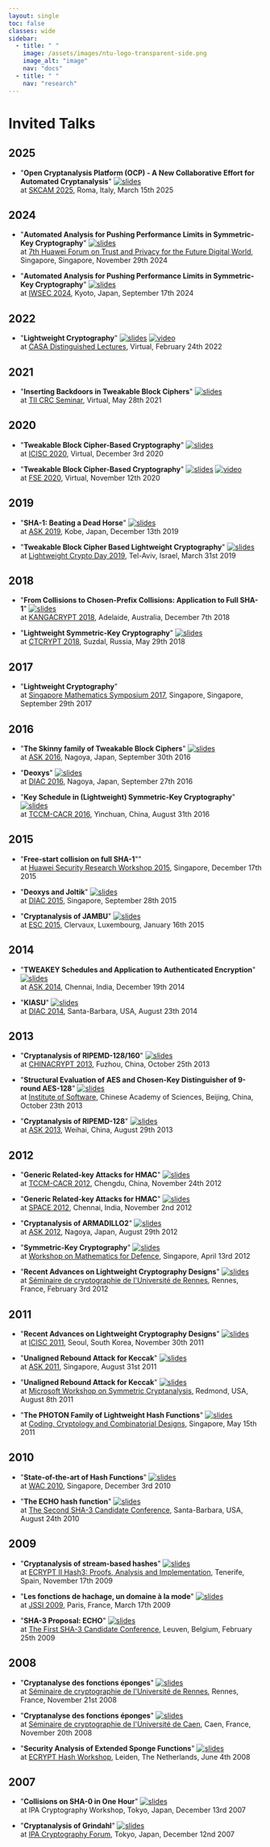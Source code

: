 ```yaml
---
layout: single
toc: false
classes: wide
sidebar:
  - title: " "
    image: /assets/images/ntu-logo-transparent-side.png
    image_alt: "image"
    nav: "docs"
  - title: " "
    nav: "research"
---
```



# Invited Talks

## 2025

- "**Open Cryptanalysis Platform (OCP) - A New Collaborative Effort for Automated Cryptanalysis**"    [![](https://thomaspeyrin.github.io/web/assets/images/pres_icon_small.png "slides")](https://thomaspeyrin.github.io/web/assets/docs/invited/SKCAM2025_slides.pdf)  
at [SKCAM 2025](https://skcamworkshop.github.io/skcam2025/), Roma, Italy, March 15th 2025   

## 2024

- "**Automated Analysis for Pushing Performance Limits in Symmetric-Key Cryptography**"    [![](https://thomaspeyrin.github.io/web/assets/images/pres_icon_small.png "slides")](https://thomaspeyrin.github.io/web/assets/docs/invited/HUAWEI2024_slides.pdf)  
at [7th Huawei Forum on Trust and Privacy for the Future Digital World](https://lu.ma/t6lc8cxd), Singapore, Singapore, November 29th 2024

- "**Automated Analysis for Pushing Performance Limits in Symmetric-Key Cryptography**"    [![](https://thomaspeyrin.github.io/web/assets/images/pres_icon_small.png "slides")](https://thomaspeyrin.github.io/web/assets/docs/invited/IWSEC2024_slides.pdf)   
at [IWSEC 2024](https://www.iwsec.org/2023/), Kyoto, Japan, September 17th 2024

## 2022

- "**Lightweight Cryptography**"  [![](https://thomaspeyrin.github.io/web/assets/images/pres_icon_small.png "slides")](https://thomaspeyrin.github.io/web/assets/docs/invited/CASA2022_slides.pdf)  [![](https://thomaspeyrin.github.io/web/assets/images/video_icon_small.png "video")](https://www.youtube.com/watch?v=unjE_asapYk)   
at [CASA Distinguished Lectures](https://casa.rub.de/news/casa-distinguished-lectures), Virtual, February 24th 2022

## 2021

- "**Inserting Backdoors in Tweakable Block Ciphers**"  [![](https://thomaspeyrin.github.io/web/assets/images/pres_icon_small.png "slides")](https://thomaspeyrin.github.io/web/assets/docs/invited/TII_CRC_21_slides.pdf)  
at [TII CRC Seminar](https://cryptography.tii.ae/news/crc-seminar-series-thomas-peyrin), Virtual, May 28th 2021

## 2020

- "**Tweakable Block Cipher-Based Cryptography**"  [![](https://thomaspeyrin.github.io/web/assets/images/pres_icon_small.png "slides")](https://thomaspeyrin.github.io/web/assets/docs/invited/ICISC2020_slides.pdf)  
at [ICISC 2020](http://www.icisc.org/), Virtual, December 3rd 2020

- "**Tweakable Block Cipher-Based Cryptography**"  [![](https://thomaspeyrin.github.io/web/assets/images/pres_icon_small.png "slides")](https://thomaspeyrin.github.io/web/assets/docs/invited/FSE2020_slides.pdf) [![](https://thomaspeyrin.github.io/web/assets/images/video_icon_small.png "video")](https://www.youtube.com/watch?v=dj-vVyG75no)   
at [FSE 2020](https://fse.iacr.org/2020/), Virtual, November 12th 2020

## 2019

- "**SHA-1: Beating a Dead Horse**"  [![](https://thomaspeyrin.github.io/web/assets/images/pres_icon_small.png "slides")](https://thomaspeyrin.github.io/web/assets/docs/invited/ASK2019_slides.pdf)  
at [ASK 2019](https://askworkshop.github.io/ask2019/), Kobe, Japan, December 13th 2019

- "**Tweakable Block Cipher Based Lightweight Cryptography**"  [![](https://thomaspeyrin.github.io/web/assets/images/pres_icon_small.png "slides")](https://thomaspeyrin.github.io/web/assets/docs/invited/LCD2019_slides.pdf)  
at [Lightweight Crypto Day 2019](http://www.cs.haifa.ac.il/~orrd/LWD/), Tel-Aviv, Israel, March 31st 2019


## 2018

- "**From Collisions to Chosen-Prefix Collisions: Application to Full SHA-1**" [![](https://thomaspeyrin.github.io/web/assets/images/pres_icon_small.png "slides")](https://thomaspeyrin.github.io/web/assets/docs/invited/KANGACRYPT2018_slides.pdf)   
at [KANGACRYPT 2018](https://www.kangacrypt.info/), Adelaide, Australia, December 7th 2018

- "**Lightweight Symmetric-Key Cryptography**"  [![](https://thomaspeyrin.github.io/web/assets/images/pres_icon_small.png "slides")](https://thomaspeyrin.github.io/web/assets/docs/invited/CTCRYPT2018_slides.pdf)  
at [CTCRYPT 2018](https://ctcrypt.ru/eprogram_2018), Suzdal, Russia, May 29th 2018


## 2017

- "**Lightweight Cryptography**"  
at [Singapore Mathematics Symposium 2017](http://sms.math.nus.edu.sg/Symposium/Symposium.aspx#Past), Singapore, Singapore, September 29th 2017


## 2016

- "**The Skinny family of Tweakable Block Ciphers**"  [![](https://thomaspeyrin.github.io/web/assets/images/pres_icon_small.png "slides")](https://thomaspeyrin.github.io/web/assets/docs/invited/ASK2016_slides.pdf)  
at [ASK 2016](http://www.nuee.nagoya-u.ac.jp/labs/tiwata/ask2016/), Nagoya, Japan, September 30th 2016

- "**Deoxys**"  [![](https://thomaspeyrin.github.io/web/assets/images/pres_icon_small.png "slides")](https://thomaspeyrin.github.io/web/assets/docs/invited/DIAC2016_slides.pdf)  
at [DIAC 2016](http://www.nuee.nagoya-u.ac.jp/labs/tiwata/diac2016/), Nagoya, Japan, September 27th 2016

- "**Key Schedule in (Lightweight) Symmetric-Key Cryptography**"  [![](https://thomaspeyrin.github.io/web/assets/images/pres_icon_small.png "slides")](https://thomaspeyrin.github.io/web/assets/docs/invited/TCCMCACR2016_slides.pdf)  
at [TCCM-CACR 2016](http://www.cacrnet.org.cn/templates/H_second/index.aspx?nodeid=35&amp;page=ContentPage&amp;contentid=871), Yinchuan, China, August 31th 2016


## 2015

- "**Free-start collision on full SHA-1**""  
at [Huawei Security Research Workshop 2015](http://www.huawei.com), Singapore, December 17th 2015

- "**Deoxys and Joltik**"  [![](https://thomaspeyrin.github.io/web/assets/images/pres_icon_small.png "slides")](https://thomaspeyrin.github.io/web/assets/docs/invited/DIAC2015_slides.pdf)  
at [DIAC 2015](http://www1.spms.ntu.edu.sg/~diac2015/), Singapore, September 28th 2015

- "**Cryptanalysis of JAMBU**"  [![](https://thomaspeyrin.github.io/web/assets/images/pres_icon_small.png "slides")](https://thomaspeyrin.github.io/web/assets/docs/invited/ESC2015_slides.pdf)  
at [ESC 2015](https://www.cryptolux.org/mediawiki-esc2015/index.php/ESC_2015), Clervaux, Luxembourg, January 16th 2015


## 2014

- "**TWEAKEY Schedules and Application to Authenticated Encryption**"  [![](https://thomaspeyrin.github.io/web/assets/images/pres_icon_small.png "slides")](https://thomaspeyrin.github.io/web/assets/docs/invited/ASK2014_slides.pdf)  
at [ASK 2014](http://ask2014.iiitd.ac.in/), Chennai, India, December 19th 2014

- "**KIASU**"  [![](https://thomaspeyrin.github.io/web/assets/images/pres_icon_small.png "slides")](https://thomaspeyrin.github.io/web/assets/docs/invited/DIAC2014_slides.pdf)  
at [DIAC 2014](http://2014.diac.cr.yp.to/), Santa-Barbara, USA, August 23th 2014


## 2013

- "**Cryptanalysis of RIPEMD-128/160**"  [![](https://thomaspeyrin.github.io/web/assets/images/pres_icon_small.png "slides")](https://thomaspeyrin.github.io/web/assets/docs/invited/CHINACRYPT2013_slides.pdf)  
at [CHINACRYPT 2013](http://chinacrypt2013.fzu.edu.cn/), Fuzhou, China, October 25th 2013

- "**Structural Evaluation of AES and Chosen-Key Distinguisher of 9-round AES-128**"  [![](https://thomaspeyrin.github.io/web/assets/images/pres_icon_small.png "slides")](https://thomaspeyrin.github.io/web/assets/docs/invited/BeijingSeminar2013_slides.pdf)  
at [Institute of Software](http://english.is.cas.cn/), Chinese Academy of Sciences, Beijing, China, October 23th 2013

- "**Cryptanalysis of RIPEMD-128**"  [![](https://thomaspeyrin.github.io/web/assets/images/pres_icon_small.png "slides")](https://thomaspeyrin.github.io/web/assets/docs/invited/ASK2013_slides.pdf)  
at [ASK 2013](http://www.infosec.sdu.edu.cn/ask2013/), Weihai, China, August 29th 2013


## 2012

- "**Generic Related-key Attacks for HMAC**"  [![](https://thomaspeyrin.github.io/web/assets/images/pres_icon_small.png "slides")](https://thomaspeyrin.github.io/web/assets/docs/invited/TCCMCACR2012_slides.pdf)  
at [TCCM-CACR 2012](http://www.cacrnet.org.cn/upload/fckeditor/File/Files/2012%E5%B9%B4%E6%96%87%E4%BB%B6/%E5%AF%86%E7%A0%81%E6%95%B0%E5%AD%A6%E7%90%86%E8%AE%BA%E4%B8%93%E5%A7%94%E4%BC%9A2012%E5%B9%B4%E5%AD%A6%E6%9C%AF%E7%A0%94%E8%AE%A8%E4%BC%9A%E9%80%9A%E7%9F%A5(20121106).doc), Chengdu, China, November 24th 2012

- "**Generic Related-key Attacks for HMAC**"  [![](https://thomaspeyrin.github.io/web/assets/images/pres_icon_small.png "slides")](https://thomaspeyrin.github.io/web/assets/docs/invited/SPACE2012_slides.pdf)  
at [SPACE 2012](http://space.cse.iitm.ac.in/), Chennai, India, November 2nd 2012

- "**Cryptanalysis of ARMADILLO2**"  [![](https://thomaspeyrin.github.io/web/assets/images/pres_icon_small.png "slides")](https://thomaspeyrin.github.io/web/assets/docs/invited/ASK2012_slides.pdf)  
at [ASK 2012](http://web.spms.ntu.edu.sg/~ask/2012/), Nagoya, Japan, August 29th 2012

- "**Symmetric-Key Cryptography**"  [![](https://thomaspeyrin.github.io/web/assets/images/pres_icon_small.png "slides")](https://thomaspeyrin.github.io/web/assets/docs/invited/WMD2012_slides.pdf)  
at [Workshop on Mathematics for Defence](http://www2.ims.nus.edu.sg/Programs/012wmathd/index.php), Singapore, April 13rd 2012

- "**Recent Advances on Lightweight Cryptography Designs**"  [![](https://thomaspeyrin.github.io/web/assets/images/pres_icon_small.png "slides")](https://thomaspeyrin.github.io/web/assets/docs/invited/RennesSeminar2012_slides.pdf)  
at [Séminaire de cryptographie de l'Université de Rennes](http://webmath.univ-rennes1.fr/crypto/), Rennes, France, February 3rd 2012


## 2011

- "**Recent Advances on Lightweight Cryptography Designs**"  [![](https://thomaspeyrin.github.io/web/assets/images/pres_icon_small.png "slides")](https://thomaspeyrin.github.io/web/assets/docs/invited/ICISC2011_slides.pdf)  
at [ICISC 2011](http://www.icisc.org/), Seoul, South Korea, November 30th 2011

- "**Unaligned Rebound Attack for Keccak**"  [![](https://thomaspeyrin.github.io/web/assets/images/pres_icon_small.png "slides")](https://thomaspeyrin.github.io/web/assets/docs/invited/ASK2011_slides.pdf)  
at [ASK 2011](http://www1.spms.ntu.edu.sg/~ask2011/), Singapore, August 31st 2011

- "**Unaligned Rebound Attack for Keccak**"  [![](https://thomaspeyrin.github.io/web/assets/images/pres_icon_small.png "slides")](https://thomaspeyrin.github.io/web/assets/docs/invited/MicrosoftWorkshop2011_slides.pdf)  
at [Microsoft Workshop on Symmetric Cryptanalysis](http://research.microsoft.com/en-us/events/w-symcrypt/), Redmond, USA, August 8th 2011 

- "**The PHOTON Family of Lightweight Hash Functions**"  [![](https://thomaspeyrin.github.io/web/assets/images/pres_icon_small.png "slides")](https://thomaspeyrin.github.io/web/assets/docs/invited/CCCC2011_slides.pdf)  
at [Coding, Cryptology and Combinatorial Designs](http://www2.ims.nus.edu.sg/Programs/011code/), Singapore, May 15th 2011  


## 2010

- "**State-of-the-art of Hash Functions**"  [![](https://thomaspeyrin.github.io/web/assets/images/pres_icon_small.png "slides")](https://thomaspeyrin.github.io/web/assets/docs/invited/WAC2010_slides.pdf)  
at [WAC 2010](http://www1.spms.ntu.edu.sg/~ccrg/WAC2010.html), Singapore, December 3rd 2010  

- "**The ECHO hash function**"  [![](https://thomaspeyrin.github.io/web/assets/images/pres_icon_small.png "slides")](https://thomaspeyrin.github.io/web/assets/docs/invited/SHA3Conference2010_slides.pdf)  
at [The Second SHA-3 Candidate Conference](http://csrc.nist.gov/groups/ST/hash/sha-3/Round2/Aug2010/), Santa-Barbara, USA, August 24th 2010 
 

## 2009

- "**Cryptanalysis of stream-based hashes**"  [![](https://thomaspeyrin.github.io/web/assets/images/pres_icon_small.png "slides")](https://thomaspeyrin.github.io/web/assets/docs/invited/EcryptHashSummerSchool2009_slides.pdf)  
at [ECRYPT II Hash3: Proofs, Analysis and Implementation](https://www.cosic.esat.kuleuven.be/ecrypt/courses/tenerife09/index.shtml), Tenerife, Spain, November 17th 2009

- "**Les fonctions de hachage, un domaine à la mode**"  [![](https://thomaspeyrin.github.io/web/assets/images/pres_icon_small.png "slides")](https://thomaspeyrin.github.io/web/assets/docs/invited/JSSI2009_slides.pdf)  
at [JSSI 2009](http://www.ossir.org/jssi/jssi2009/), Paris, France, March 17th 2009  

- "**SHA-3 Proposal: ECHO**"  [![](https://thomaspeyrin.github.io/web/assets/images/pres_icon_small.png "slides")](https://thomaspeyrin.github.io/web/assets/docs/invited/SHA3Conference2009_slides.pdf)  
at [The First SHA-3 Candidate Conference](http://csrc.nist.gov/groups/ST/hash/sha-3/Round1/Feb2009/index.html), Leuven, Belgium, February 25th 2009  


## 2008

- "**Cryptanalyse des fonctions éponges**"  [![](https://thomaspeyrin.github.io/web/assets/images/pres_icon_small.png "slides")](https://thomaspeyrin.github.io/web/assets/docs/invited/RennesSeminar2008_slides.pdf)  
at [Séminaire de cryptographie de l'Université de Rennes](http://math2007.univ-rennes1.fr/crypto/2008-09/ThomasPeyrin.html), Rennes, France, November 21st 2008  

- "**Cryptanalyse des fonctions éponges**"  [![](https://thomaspeyrin.github.io/web/assets/images/pres_icon_small.png "slides")](https://thomaspeyrin.github.io/web/assets/docs/invited/CaenSeminar2008_slides.pdf)  
at [Séminaire de cryptographie de l'Université de Caen](http://users.info.unicaen.fr/%7Eflaguill/seminaire.html), Caen, France, November 20th 2008  

- "**Security Analysis of Extended Sponge Functions**"  [![](https://thomaspeyrin.github.io/web/assets/images/pres_icon_small.png "slides")](https://thomaspeyrin.github.io/web/assets/docs/invited/EcryptHashWorkshop2008_slides.pdf)  
at [ECRYPT Hash Workshop](http://www.lorentzcenter.nl/lc/web/2008/309/info.php3?wsid=309), Leiden, The Netherlands, June 4th 2008  


## 2007

- "**Collisions on SHA-0 in One Hour**"  [![](https://thomaspeyrin.github.io/web/assets/images/pres_icon_small.png "slides")](https://thomaspeyrin.github.io/web/assets/docs/invited/IPAWorkshop2007_slides.pdf)  
at IPA Cryptography Workshop, Tokyo, Japan, December 13rd 2007  

- "**Cryptanalysis of Grindahl**"  [![](https://thomaspeyrin.github.io/web/assets/images/pres_icon_small.png "slides")](https://thomaspeyrin.github.io/web/assets/docs/invited/IPAForum2007_slides.pdf)  
at [IPA Cryptography Forum](http://www.ipa.go.jp/security/event/2007/crypt-forum/index.html), Tokyo, Japan, December 12nd 2007 

